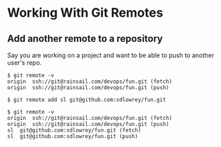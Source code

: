 # Working With Git Remotes

## Add another remote to a repository

Say you are working on a project and want to be able to push to another user's repo.

```
$ git remote -v
origin	ssh://git@rainsail.com/devops/fun.git (fetch)
origin	ssh://git@rainsail.com/devops/fun.git (push)

$ git remote add sl git@github.com:sdlowrey/fun.git

$ git remote -v
origin	ssh://git@rainsail.com/devops/fun.git (fetch)
origin	ssh://git@rainsail.com/devops/fun.git (push)
sl	git@github.com:sdlowrey/fun.git (fetch)
sl	git@github.com:sdlowrey/fun.git (push)
```
